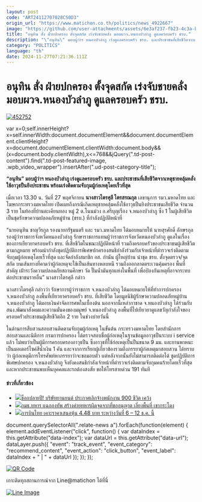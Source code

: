 ```yaml
---
layout: post
code: "ART24112707028CS0D3"
origin_url: "https://www.matichon.co.th/politics/news_4922667"
image: "https://github.com/user-attachments/assets/6e3af237-fb23-4c3a-b940-38efa5865679"
title: "อนุทิน สั่ง ฝ่ายปกครอง ตั้งจุดสกัด เร่งจับชายคลั่ง มอบผวจ.หนองบัวลำภู ดูแลครอบครัว ชรบ."
description: "\"อนุทิน\" มอบผู้ว่าฯ หนองบัวลำภู เร่งดูแลครอบครัว ชรบ. และประชาชนที่เสียชีวิตจากเหตุชายคลุ้มคลั่งใช้อาวุธปืนยิงประชาชน"
category: "POLITICS"
language: "th"
date: 2024-11-27T07:21:36.111Z
---
```


# อนุทิน สั่ง ฝ่ายปกครอง ตั้งจุดสกัด เร่งจับชายคลั่ง มอบผวจ.หนองบัวลำภู ดูแลครอบครัว ชรบ.

[![](https://www.matichon.co.th/wp-content/uploads/2024/11/452752-1.jpg "452752")](https://www.matichon.co.th/wp-content/uploads/2024/11/452752-1.jpg)

var x=0;self.innerHeight?x=self.innerWidth:document.documentElement&&document.documentElement.clientHeight?x=document.documentElement.clientWidth:document.body&&(x=document.body.clientWidth),x<=768&&jQuery(".td-post-content").find(".td-post-featured-image, .wpb\_video\_wrapper").insertAfter(".ud-post-category-title");

**“อนุทิน” มอบผู้ว่าฯ หนองบัวลำภู เร่งดูแลครอบครัว ชรบ. และประชาชนที่เสียชีวิตจากเหตุชายคลุ้มคลั่งใช้อาวุธปืนยิงประชาชน พร้อมเร่งติดตามจับกุมผู้ก่อเหตุโดยเร็วที่สุด**

เมื่อเวลา 13.30 น. วันที่ 27 พฤศจิกายน **นางสาวไตรศุลี ไตรสรณกุล** เลขานุการ รมว.มหาดไทย และโฆษกกระทรวงมหาดไทย เปิดเผยถึงกรณีเกิดเหตุชายคลุ้มคลั่งใช้อาวุธปืนยิงประชาชนเสียชีวิต จำนวน 3 ราย ในท้องที่บ้านตะเคียนทอง หมู่ 2 ต.โนนม่วง อ.ศรีบุญเรือง จ.หนองบัวลำภู ซึ่ง 1 ในผู้เสียชีวิต เป็นชุดรักษาความปลอดภัยหมู่บ้าน (ชรบ.) ที่กำลังปฏิบัติหน้าที่

“นายอนุทิน ชาญวีรกูล รองนายกรัฐมนตรี และ รมว.มหาดไทย ได้มอบหมายให้ นายสุรศักดิ์ อักษรกุล รองผู้ว่าราชการจังหวัดหนองบัวลำภู รักษาราชการแทนผู้ว่าราชการจังหวัดหนองบัวลำภู ดูแลในเรื่องของการเยียวยาครอบครัว ชรบ. ที่เสียชีวิตในขณะปฏิบัติหน้าที่ รวมถึงครอบครัวของประชาชนผู้เสียชีวิตตามกฎหมาย พร้อมนำกำลังชุดปฏิบัติการพิเศษปกครองสนธิกำลังร่วมกับเจ้าหน้าที่ตำรวจเร่งติดตามจับกุมผู้ก่อเหตุโดยเร็วที่สุด และจัดกำลังสมาชิก อส. กำนัน ผู้ใหญ่บ้าน นำชุด ชรบ. ตั้งจุดตรวจ/จุดสกัด บนเส้นทางที่คาดว่าผู้ก่อเหตุจะใช้เป็นเส้นทางหลบหนี รวมถึงออกลาดตระเวนคุ้มครอง พื้นที่สำคัญ เฝ้าระวังความปลอดภัยสถานศึกษา วัด ปั๊มน้ำมันทุกแห่งในพื้นที่ เพื่อป้องกันเหตุที่อาจกระทบต่อประชาชนรายอื่น” นางสาวไตรศุลี กล่าว

นางสาวไตรศุลี กล่าวว่า รักษาการผู้ว่าราชการ จ.หนองบัวลำภู ได้มอบหมายให้ที่ทำการปกครอง จ.หนองบัวลำภู ลงพื้นที่เยียวยาครอบครัว ชรบ. ที่เสียชีวิต โดยมูลนิธิผู้รักษาความปลอดภัยหมู่บ้าน จ.หนองบัวลำภู ได้มอบเงินค่าจัดการศพในเบื้องต้น นอกจากนี้เหล่ากาชาด จ.หนองบัวลำภู ได้ร่วมกับ สนง.พัฒนาสังคมและความมั่นคงของมนุษย์ จ.หนองบัวลำภู ลงพื้นที่ไปเยียวยาดูแลขวัญกำลังใจของครอบครัวประชาชนผู้เสียชีวิตอีก 2 ราย ในช่วงบ่ายวันนี้

ในด้านการสืบสวนสอบสวนติดตามจับกุมผู้ก่อเหตุ ในขั้นต้น กระทรวงมหาดไทย โดยสำนักการสอบสวนและนิติการ กรมการปกครอง ได้ตรวจสอบชื่อผู้ก่อเหตุในฐานข้อมูลอาวุธปืนระบบ i service แล้ว ไม่พบว่าเป็นผู้มีการครอบครองอาวุธปืน ซึ่งอาวุธที่ใช้ก่อเหตุเป็นปืนขนาด 9 มม. และยานพาหนะเป็นมอเตอร์ไซค์สีน้ำเงิน 1 คัน และจากการเรียกผู้เกี่ยวข้องรวมถึงภรรยาผู้ก่อเหตุมาสอบสวน ได้ทราบว่า ผู้ก่อเหตุมีการโทรศัพท์หาภรรยาว่าจะขอมอบตัว แต่หลังจากนั้นยังไม่สามารถติดต่อได้ ชุดปฏิบัติการพิเศษปกครอง จ.หนองบัวลำภู จึงยังคงสนธิกำลังเจ้าหน้าที่ตำรวจเร่งติดตามจับกุมคนร้ายโดยเร็วที่สุด และหากประชาชนพบเห็นบุคคลและรถต้องสงสัย ขอให้โทรสายด่วน 191 ทันที

#### ข่าวที่เกี่ยวข้อง

*   [![](https://www.matichon.co.th/wp-content/uploads/2024/11/car545.jpg)ช็อกปลายปี! บริษัทยานยนต์ ประกาศเลิกจ้างพนักงาน 900 ชีวิต เคว้ง](https://www.matichon.co.th/social/news_4922645)
*   [![](https://www.matichon.co.th/wp-content/uploads/2024/11/111-81.jpg)กมธ.ทหาร แฉกองทัพ สร้างค่ายทหารผิดจุดจากที่ขออนุญาต เลี่ยงพื้นที่ เขากระโดง](https://www.matichon.co.th/politics/news_4922566)
*   [![](https://www.matichon.co.th/wp-content/uploads/2024/11/SS__9216120.jpg)การบินไทย เคาะราคาเสนอหุ้น 4.48 บาท ระหว่างวันที่ 6 – 12 ธ.ค. นี้](https://www.matichon.co.th/economy/news_4922601)

document.querySelectorAll(".relate-news a").forEach(function(element) { element.addEventListener("click", function() { var dataIndex = this.getAttribute("data-index"); var dataUrl = this.getAttribute("data-url"); dataLayer.push({ "event": "track\_event", "event\_category": "recommend\_content", "event\_action": "click\_button", "event\_label": dataIndex + " | " + dataUrl }); }); });

[![QR Code](https://www.matichon.co.th/wp-content/uploads/2023/07/wob1371z.jpg)](https://lin.ee/ht0nDxX)

เกาะติดทุกสถานการณ์จาก Line@matichon ได้ที่นี่

[![Line Image](https://www.matichon.co.th/wp-content/uploads/2023/07/th.png)](https://lin.ee/ht0nDxX)